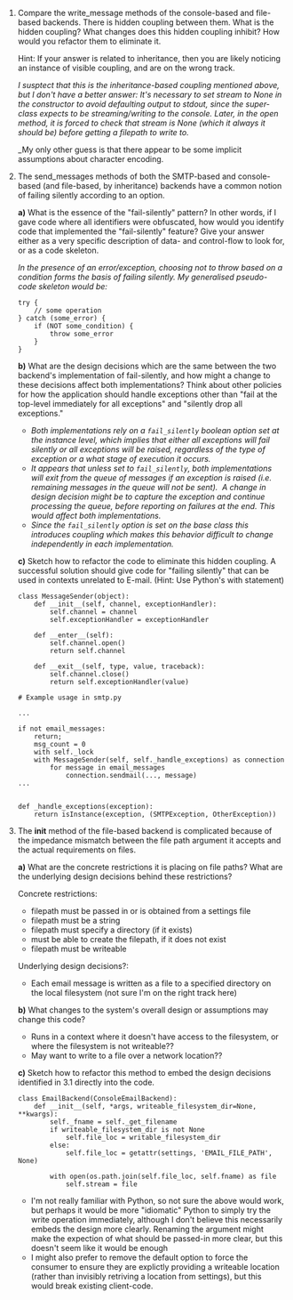 1. Compare the write_message methods of the console-based and file-based backends. There is hidden coupling between them. What is the hidden coupling? What changes does this hidden coupling inhibit? How would you refactor them to eliminate it.
   
    Hint: If your answer is related to inheritance, then you are likely noticing an instance of visible coupling, and are on the wrong track.

    _I susptect that this is the inheritance-based coupling mentioned above, but I don't have a better answer: It's necessary to set stream to None in the constructor to avoid defaulting output to stdout, since the super-class expects to be streaming/writing to the console. Later, in the open method, it is forced to check that stream is None (which it always it should be) before getting a filepath to write to._

    _My only other guess is that there appear to be some implicit assumptions about character encoding.

2. The send_messages methods of both the SMTP-based and console-based (and file-based, by inheritance) backends have a common notion of failing silently according to an option. 

	**a)** What is the essence of the "fail-silently" pattern? In other words, if I gave code where all identifiers were obfuscated, how would you identify code that implemented the "fail-silently" feature? Give your answer either as a very specific description of data- and control-flow to look for, or as a code skeleton.
	
    _In the presence of an error/exception, choosing not to throw based on a condition forms the basis of failing silently. My generalised pseudo-code skeleton would be:_

    ```
    try {
        // some operation
    } catch (some_error) {
        if (NOT some_condition) { 
            throw some_error 
        }
    }
    ```
	
	**b)** What are the design decisions which are the same between the two backend's implementation of fail-silently, and how might a change to these decisions affect both implementations? Think about other policies for how the application should handle exceptions other than "fail at the top-level immediately for all exceptions" and "silently drop all exceptions."

    - _Both implementations rely on a `fail_silently` boolean option set at the instance level, which implies that either _all_ exceptions will fail silently or _all_ exceptions will be raised, regardless of the type of exception or a what stage of execution it occurs._
    - _It appears that unless set to `fail_silently`, both implementations will exit from the queue of messages if an exception is raised (i.e. remaining messages in the queue will not be sent).  A change in design decision might be to capture the exception and continue processing the queue, before reporting on failures at the end. This would affect both implementations._
    - _Since the `fail_silently` option is set on the base class this introduces coupling which makes this behavior difficult to change independently in each implementation._

	**c)** Sketch how to refactor the code to eliminate this hidden coupling. A successful solution should give code for "failing silently" that can be used in contexts unrelated to E-mail. (Hint: Use Python's with statement)
	
    ```
    class MessageSender(object):
        def __init__(self, channel, exceptionHandler):
            self.channel = channel
            self.exceptionHandler = exceptionHandler

        def __enter__(self):
            self.channel.open()
            return self.channel
        
        def __exit__(self, type, value, traceback):
            self.channel.close()
            return self.exceptionHandler(value)
    ```

    ```
    # Example usage in smtp.py

    ...

    if not email_messages: 
        return;
        msg_count = 0
        with self._lock
        with MessageSender(self, self._handle_exceptions) as connection
            for message in email_messages
                connection.sendmail(..., message)
    ...


    def _handle_exceptions(exception):
        return isInstance(exception, (SMTPException, OtherException))
    ```

3. The __init__ method of the file-based backend is complicated because of the impedance mismatch between the file path argument it accepts and the actual requirements on files.
	
    **a)** What are the concrete restrictions it is placing on file paths? What are the underlying design decisions behind these restrictions?

    Concrete restrictions:
    - filepath must be passed in or is obtained from a settings file
    - filepath must be a string
    - filepath must specify a directory (if it exists)
    - must be able to create the filepath, if it does not exist
    - filepath must be writeable

    Underlying design decisions?:
    - Each email message is written as a file to a specified directory on the local filesystem (not sure I'm on the right track here)

	**b)** What changes to the system's overall design or assumptions may change this code?

    - Runs in a context where it doesn't have access to the filesystem, or where the filesystem is not writeable??
    - May want to write to a file over a network location??

	**c)** Sketch how to refactor this method to embed the design decisions identified in 3.1 directly into the code.

    ```
    class EmailBackend(ConsoleEmailBackend):
        def __init__(self, *args, writeable_filesystem_dir=None, **kwargs):
            self._fname = self._get_filename
            if writeable_filesystem_dir is not None
                self.file_loc = writable_filesystem_dir
            else:            
                self.file_loc = getattr(settings, 'EMAIL_FILE_PATH', None)

            with open(os.path.join(self.file_loc, self.fname) as file
                self.stream = file
    ```
    - I'm not really familiar with Python, so not sure the above would work, but perhaps it would be more "idiomatic" Python to simply try the write operation immediately, although I don't believe this necessarily embeds the design more clearly. Renaming the argument might make the expection of what should be passed-in more clear, but this doesn't seem like it would be enough
    - I might also prefer to remove the default option to force the consumer to ensure they are explictly providing a writeable location (rather than invisibly retriving a location from settings), but this would break existing client-code.